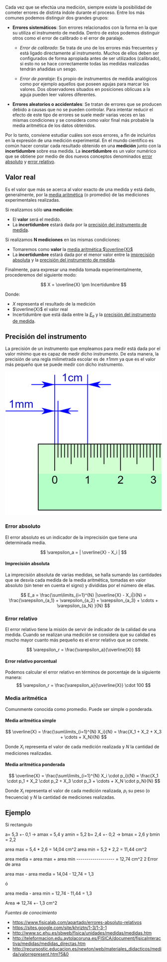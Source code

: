 Cada vez que se efectúa una medición, siempre existe la posibilidad de cometer errores de distinta índole durante el proceso. Entre los más comunes podemos distinguir dos grandes grupos:

* **Errores sistemáticos**: Son errores relacionados con la forma en la que su utiliza el instrumento de medida. Dentro de estos podemos distinguir otros como el error de calibrado o el error de paralaje.

	* _Error de calibrado_: Se trata de uno de los errores más frecuentes y está ligado directamente al instrumento. Muchos de ellos deben ser configurados de forma apropiada antes de ser utilizados (calibrado), si esto no se hace correctamente todas las medidas realizadas tendrán añadidas un sesgo.

	* _Error de paralaje_: Es propio de instrumentos de medida analógicos como por ejemplo aquellos que poseen agujas para marcar los valores. Dos observadores situados en posiciones oblicuas a la aguja pueden leer valores diferentes.

* **Errores aleatorios o accidentales**: Se tratan de errores que se producen debido a causas que no se pueden controlar. Para intentar reducir el efecto de este tipo de errores se suele medir varias veces en las mismas condiciones y se considera como valor final más probable la media aritmética de los datos obtenidos.


Por lo tanto, conviene estudiar cuáles son esos errores, a fin de incluirlos en la expresión de una medición experimental. En el mundo científico es común hacer constar cada resultado obtenido en una **medición** junto con la **incertidumbre** sobre esa medida. La **incertidumbre** es un valor numérico que se obtiene por medio de dos nuevos conceptos denominados [error absoluto](#error-absoluto) y [error relativo](#error-relativo).


## Valor real
Es el valor que más se acerca al valor exacto de una medida y está dado, generalmente, por la [media aritmética](#media-aritmetica) (o promedio) de las mediciones experimentales realizadas. 

Si realizamos sólo **una medición**:

* El **valor** será el medido.
* La **incertidumbre** estará dada por la [precisión del instrumento de medida](#precision-del-instrumento).

Si realizamos **N mediciones** en las mismas condiciones:

* Tomaremos como **valor** la [media aritmética $\overline{X}$](#media-aritmetica)
* La **incertidumbre** estará dada por el menor valor entre la [imprecisión absoluta](#imprecision-absoluta) y la [precisión del instrumento de medida](#precision-del-instrumento-de-medida).

Finalmente, para expresar una medida tomada experimentalmente, procederemos del siguiente modo:

$$
X = \overline{X} \pm Incertidumbre
$$

Donde:

* $X$ representa el resultado de la medición
* $\overline{X}$ el valor real
* Incertidumbre que está dada entre la [$E_a$](#imprecision-absoluta) y la [precisión del instrumento de medida](#precision-del-instrumento).


## Precisión del instrumento
La precisión de un instrumento que empleamos para medir está dada por el valor mínimo que es capaz de medir dicho instrumento. 
De esta manera, la precisión de una regla milimetrada escolar es de $\pm 1mm$ ya que es el valor más pequeño que se puede medir con dicho instrumento.

![Regla milimetrada](imgMediciones/regla_m.png)


### Error absoluto 
El error absoluto es un indicador de la imprecisión que tiene una determinada media. 

$$
\varepsilon_a = | \overline{X} -  X_i |
$$


#### Imprecisión absoluta
La imprecisión absoluta de varias medidas, se halla sumando las cantidades que se desvía cada medida de la media aritmética, tomadas en valor absoluto (sin tener en cuenta el signo) y divididas por el número de ellas. 

$$
E_a =  \frac{\sum\limits_{i=1}^{N} |\overline{X} - X_i|}{N} = \frac{\varepsilon_{a_1} + \varepsilon_{a_2} + \varepsilon_{a_3} + \cdots + \varepsilon_{a_N}  }{N}
$$

### Error relativo
El error relativo tiene la misión de servir de indicador de la calidad de una medida. Cuando se realizan una medición se considera que su calidad es mucho mayor cuanto más pequeño es el error relativo que se comete.

$$
\varepsilon_r = \frac{\varepsilon_a}{\overline{X}}
$$

#### Error relativo porcentual
Podemos calcular el error relativo en términos de porcentaje de la siguiente manera: 
$$
\varepsilon_r = \frac{\varepsilon_a}{\overline{X}} \cdot 100
$$
		

### Media aritmética
Comunmente conocida como promedio. Puede ser simple o ponderada.

#### Media aritmética simple
$$
\overline{X} = \frac{\sum\limits_{i=1}^{N} X_i}{N} = \frac{X_1 + X_2 + X_3 + \cdots + X_N}{N}
$$

Donde $X_i$ representa el valor de cada medición realizada y $N$ la cantidad de mediciones realizadas. 


#### Media aritmética ponderada
$$
\overline{X} = \frac{\sum\limits_{i=1}^{N} X_i \cdot p_i}{N} =  \frac{X_1 \cdot p_1 + X_2 \cdot p_2 + X_3 \cdot p_3 + \cdots + X_N \cdot p_N}{N}
$$


Donde $X_i$ representa el valor de cada medición realizada, $p_i$ su peso (o frecuencia) y $N$ la cantidad de mediciones realizadas. 
 


## Ejemplo

Si rectangulo 

a= 5,3 +- 0,1	-> amax = 5,4 y	amin = 5,2
b= 2,4 +- 0,2	-> bmax = 2,6 y bmin = 2,2

area max = 5,4 * 2,6 = 14,04 cm^2
area min = 5,2 * 2,2 = 11,44 cm^2

area media = area max + area min
	        ------------------- = 12,74 cm^2
		             2
Error de area

area max - area media = 14,04 - 12,74 = 1,3

ó

area media - area min = 12,74 - 11,44 = 1,3

Area => 12,74 +- 1,3 cm^2



_Fuentes de conocimiento_

* https://www.fisicalab.com/apartado/errores-absoluto-relativos
* https://sites.google.com/site/khriztn/1-3/1-3-1
* http://www.sc.ehu.es/sbweb/fisica/unidades/medidas/medidas.htm
* http://teleformacion.edu.aytolacoruna.es/FISICA/document/fisicaInteractiva/medidas/medidas_directas.htm
* http://recursostic.educacion.es/newton/web/materiales_didacticos/medida/valorrepresent.htm?5&0